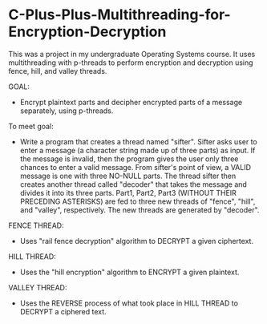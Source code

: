# C-Plus-Plus-Multithreading-for-Encryption-Decryption
This was a project in my undergraduate Operating Systems course.  It uses multithreading with p-threads to perform encryption and decryption using fence, hill, and valley threads.


GOAL:
- Encrypt plaintext parts and decipher encrypted parts of a message separately, using p-threads.

To meet goal:
- Write a program that creates a thread named "sifter". Sifter asks user to enter a message (a character string made
up of three parts) as input. If the message is invalid, then the program gives the user only three chances to enter a
valid message. From sifter's point of view, a VALID message is one with three NO-NULL parts. The thread sifter then
creates another thread called "decoder" that takes the message and divides it into its three parts. Part1, Part2, Part3
(WITHOUT THEIR PRECEDING ASTERISKS) are fed to three new threads of "fence", "hill", and "valley", respectively. The
new threads are generated by "decoder".

FENCE THREAD:
- Uses "rail fence decryption" algorithm to DECRYPT a given ciphertext.

HILL THREAD:
- Uses the "hill encryption" algorithm to ENCRYPT a given plaintext.

VALLEY THREAD:
- Uses the REVERSE process of what took place in HILL THREAD to DECRYPT a ciphered text.
